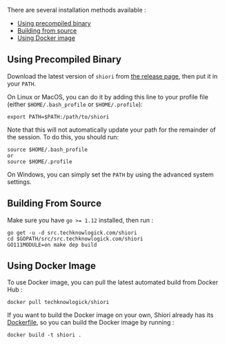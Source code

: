 There are several installation methods available :

- [Using precompiled binary](#using-precompiled-binary)
- [Building from source](#building-from-source)
- [Using Docker image](#using-docker-image)

## Using Precompiled Binary

Download the latest version of `shiori` from [the release page](https://github.com/techknowlogick/shiori/releases/latest), then put it in your `PATH`. 

On Linux or MacOS, you can do it by adding this line to your profile file (either `$HOME/.bash_profile` or `$HOME/.profile`):

```
export PATH=$PATH:/path/to/shiori
```

Note that this will not automatically update your path for the remainder of the session. To do this, you should run:

```
source $HOME/.bash_profile
or
source $HOME/.profile
```

On Windows, you can simply set the `PATH` by using the advanced system settings.

## Building From Source

Make sure you have `go >= 1.12` installed, then run :

```
go get -u -d src.techknowlogick.com/shiori
cd $GOPATH/src/src.techknowlogick.com/shiori
GO111MODULE=on make dep build
```

## Using Docker Image

To use Docker image, you can pull the latest automated build from Docker Hub :

```
docker pull techknowlogick/shiori
```

If you want to build the Docker image on your own, Shiori already has its [Dockerfile](https://github.com/techknowlogick/shiori/blob/master/Dockerfile), so you can build the Docker image by running :

```
docker build -t shiori .
```
